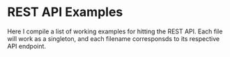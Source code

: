# REST API Examples

Here I compile a list of working examples for hitting the REST API.  Each file will work as a singleton,
and each filename corresponsds to its respective API endpoint.
